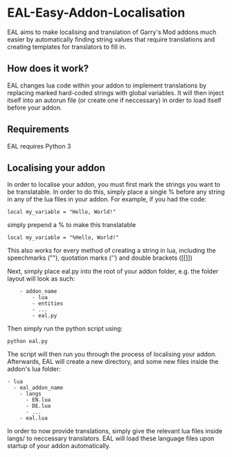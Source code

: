# EAL-Easy-Addon-Localisation

EAL aims to make localising and translation of Garry's Mod addons much easier by
automatically finding string values that require translations and creating
templates for translators to fill in.

## How does it work?

EAL changes lua code within your addon to implement translations by replacing 
marked hard-coded strings with global variables. It will then inject itself into an autorun file
(or create one if neccessary) in order to load itself before your addon.

## Requirements

EAL requires Python 3

## Localising your addon

In order to localise your addon, you must first mark the strings you want to be translatable. In order to do this, simply place a single % before any string in any of the lua files in your addon. For example, if you had the code:

``local my_variable = "Hello, World!"``

simply prepend a % to make this translatable

``local my_variable = "%Hello, World!"``

This also works for every method of creating a string in lua, including the speechmarks (""), quotation marks ('') and double brackets ([[]])

Next, simply place eal.py into the root of your addon folder,
e.g. the folder layout will look as such:

        - addon_name
            - lua
            - entities
            - ...
            - eal.py

Then simply run the python script using:

``python eal.py``

The script will then run you through the process of localising your addon. Afterwards, EAL will create a new directory, and some new files inside the addon's lua folder:

    - lua
      - eal_addon_name
        - langs
          - EN.lua
          - DE.lua
          - ...
        - eal.lua

In order to now provide translations, simply give the relevant lua files inside langs/ to neccessary translators. EAL will load these language files upon startup of your addon automatically.


